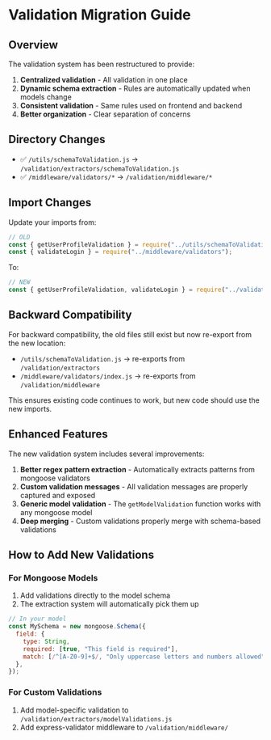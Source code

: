 # Validation Migration Guide

## Overview

The validation system has been restructured to provide:

1. **Centralized validation** - All validation in one place
2. **Dynamic schema extraction** - Rules are automatically updated when models change
3. **Consistent validation** - Same rules used on frontend and backend
4. **Better organization** - Clear separation of concerns

## Directory Changes

- ✅ `/utils/schemaToValidation.js` → `/validation/extractors/schemaToValidation.js`
- ✅ `/middleware/validators/*` → `/validation/middleware/*`

## Import Changes

Update your imports from:

```javascript
// OLD
const { getUserProfileValidation } = require("../utils/schemaToValidation");
const { validateLogin } = require("../middleware/validators");
```

To:

```javascript
// NEW
const { getUserProfileValidation, validateLogin } = require("../validation");
```

## Backward Compatibility

For backward compatibility, the old files still exist but now re-export from the new location:

- `/utils/schemaToValidation.js` → re-exports from `/validation/extractors`
- `/middleware/validators/index.js` → re-exports from `/validation/middleware`

This ensures existing code continues to work, but new code should use the new imports.

## Enhanced Features

The new validation system includes several improvements:

1. **Better regex pattern extraction** - Automatically extracts patterns from mongoose validators
2. **Custom validation messages** - All validation messages are properly captured and exposed
3. **Generic model validation** - The `getModelValidation` function works with any mongoose model
4. **Deep merging** - Custom validations properly merge with schema-based validations

## How to Add New Validations

### For Mongoose Models

1. Add validations directly to the model schema
2. The extraction system will automatically pick them up

```javascript
// In your model
const MySchema = new mongoose.Schema({
  field: {
    type: String,
    required: [true, "This field is required"],
    match: [/^[A-Z0-9]+$/, "Only uppercase letters and numbers allowed"],
  },
});
```

### For Custom Validations

1. Add model-specific validation to `/validation/extractors/modelValidations.js`
2. Add express-validator middleware to `/validation/middleware/`
